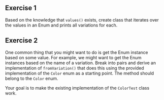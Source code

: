## Exercise 1
Based on the knowledge that `values()` exists, create class that iterates over the values in an Enum and prints all variations for each.

## Exercise 2
One common thing that you might want to do is get the Enum instance based on some value.  For example, we might want to get the Enum instances based on the name of a variation.  Break into pairs and derive an implementation of `fromVariation()` that does this using the provided implementation of the `Color` enum as a starting point.  The method should belong to the `Color` enum.

Your goal is to make the existing implementation of the `ColorTest` class work.
